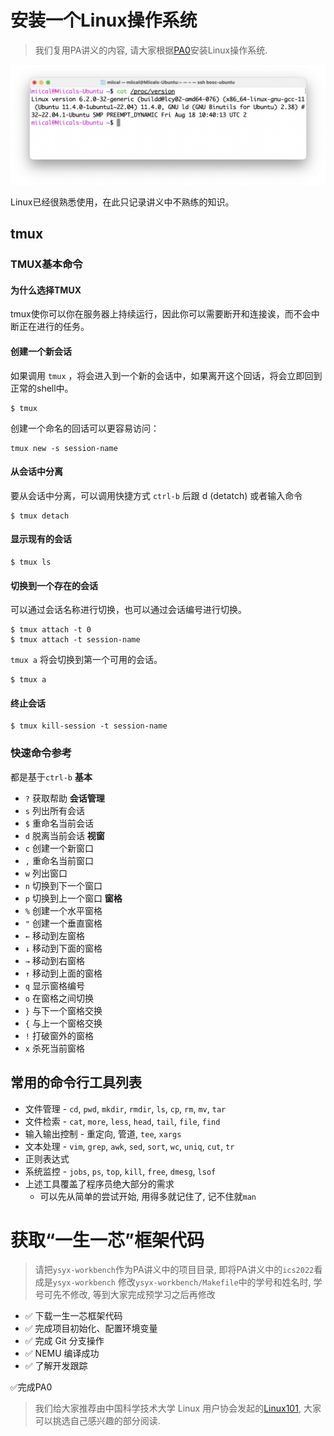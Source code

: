 # 安装一个Linux操作系统

> 我们复用PA讲义的内容, 请大家根据[PA0](https://ysyx.oscc.cc/docs/ics-pa/PA0.html)安装Linux操作系统.

![](2.Linux系统安装和基本使用.assets/Screenshot%202023-11-04%20at%2000.48.16.png)

Linux已经很熟悉使用，在此只记录讲义中不熟练的知识。
## tmux 
<!-- CARD BEGIN -->
### TMUX基本命令
#### 为什么选择TMUX
tmux使你可以你在服务器上持续运行，因此你可以需要断开和连接诶，而不会中断正在进行的任务。
#### 创建一个新会话
如果调用 `tmux` ，将会进入到一个新的会话中，如果离开这个回话，将会立即回到正常的shell中。
```shell
$ tmux
```
创建一个命名的回话可以更容易访问：
```shell
tmux new -s session-name
```
#### 从会话中分离
要从会话中分离，可以调用快捷方式 `ctrl-b` 后跟 d (detatch)
或者输入命令
```shell
$ tmux detach
```
#### 显示现有的会话
```shell
$ tmux ls
```
#### 切换到一个存在的会话
可以通过会话名称进行切换，也可以通过会话编号进行切换。
```shell
$ tmux attach -t 0
$ tmux attach -t session-name
```
`tmux a` 将会切换到第一个可用的会话。
```shell
$ tmux a
```
#### 终止会话
```shell
$ tmux kill-session -t session-name
```
### 快速命令参考

都是基于`ctrl-b`
**基本**
- `?` 获取帮助
**会话管理**
- `s` 列出所有会话
- `$` 重命名当前会话
- `d` 脱离当前会话
**视窗**
- `c` 创建一个新窗口
- `,` 重命名当前窗口
- `w` 列出窗口
- `n` 切换到下一个窗口
- `p` 切换到上一个窗口
**窗格**
-   `%` 创建一个水平窗格
-   `"` 创建一个垂直窗格
-   `←` 移动到左窗格
-   `↓` 移动到下面的窗格 
-   `→` 移动到右窗格 
-   `↑` 移动到上面的窗格 
-   `q` 显示窗格编号
-   `o` 在窗格之间切换
-   `}` 与下一个窗格交换
-   `{` 与上一个窗格交换
-   `!` 打破窗外的窗格
-   `x` 杀死当前窗格
<!-- CARD END -->
<!--ID: 1699280625550-->


## 常用的命令行工具列表
- 文件管理 - `cd`, `pwd`, `mkdir`, `rmdir`, `ls`, `cp`, `rm`, `mv`, `tar`
- 文件检索 - `cat`, `more`, `less`, `head`, `tail`, `file`, `find`
- 输入输出控制 - 重定向, 管道, `tee`, `xargs`
- 文本处理 - `vim`, `grep`, `awk`, `sed`, `sort`, `wc`, `uniq`, `cut`, `tr`
- 正则表达式
- 系统监控 - `jobs`, `ps`, `top`, `kill`, `free`, `dmesg`, `lsof`
- 上述工具覆盖了程序员绝大部分的需求 
	- 可以先从简单的尝试开始, 用得多就记住了, 记不住就`man`

# 获取“一生一芯”框架代码

> 请把`ysyx-workbench`作为PA讲义中的项目目录, 即将PA讲义中的`ics2022`看成是`ysyx-workbench`
> 修改`ysyx-workbench/Makefile`中的学号和姓名时, 学号可先不修改, 等到大家完成预学习之后再修改

- ✅ 下载一生一芯框架代码
- ✅ 完成项目初始化、配置环境变量
- ✅ 完成 Git 分支操作
- ✅ NEMU 编译成功
- ✅ 了解开发跟踪

✅完成PA0

> 我们给大家推荐由中国科学技术大学 Linux 用户协会发起的[Linux101](https://101.ustclug.org/), 大家可以挑选自己感兴趣的部分阅读.
